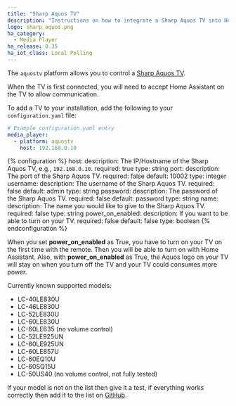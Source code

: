 ```yaml
---
title: "Sharp Aquos TV"
description: "Instructions on how to integrate a Sharp Aquos TV into Home Assistant."
logo: sharp_aquos.png
ha_category:
  - Media Player
ha_release: 0.35
ha_iot_class: Local Polling
---
```


The `aquostv` platform allows you to control a [Sharp Aquos TV](http://www.sharp-world.com/aquos/en/index.html).

When the TV is first connected, you will need to accept Home Assistant on the TV to allow communication.

To add a TV to your installation, add the following to your `configuration.yaml` file:

```yaml
# Example configuration.yaml entry
media_player:
  - platform: aquostv
    host: 192.168.0.10
```

{% configuration %}
host:
  description: The IP/Hostname of the Sharp Aquos TV, e.g., `192.168.0.10`.
  required: true
  type: string
port:
  description: The port of the Sharp Aquos TV.
  required: false
  default: 10002
  type: integer
username:
  description: The username of the Sharp Aquos TV.
  required: false
  default: admin
  type: string
password:
  description: The password of the Sharp Aquos TV.
  required: false
  default: password
  type: string
name:
  description: The name you would like to give to the Sharp Aquos TV.
  required: false
  type: string
power_on_enabled:
  description: If you want to be able to turn on your TV.
  required: false
  default: false
  type: boolean
{% endconfiguration %}

<div class='note warning'>

When you set **power_on_enabled** as True, you have to turn on your TV on the first time with the remote.
Then you will be able to turn on with Home Assistant.
Also, with **power_on_enabled** as True, the Aquos logo on your TV will stay on when you turn off the TV and your TV could consumes more power.

</div>

Currently known supported models:

- LC-40LE830U
- LC-46LE830U
- LC-52LE830U
- LC-60LE830U
- LC-60LE635 (no volume control)
- LC-52LE925UN
- LC-60LE925UN
- LC-60LE857U
- LC-60EQ10U
- LC-60SQ15U
- LC-50US40 (no volume control, not fully tested)

If your model is not on the list then give it a test, if everything works correctly then add it to the list on [GitHub](https://github.com/home-assistant/home-assistant.io/blob/current/source/_integrations/aquostv.markdown).
